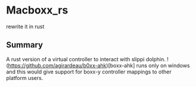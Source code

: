 
# Macboxx_rs

rewrite it in rust

## Summary
A rust version of a virtual controller to interact with slippi dolphin.
!(https://github.com/agirardeau/b0xx-ahk)[boxx-ahk] runs only on windows and this would give support for boxx-y controller mappings to other platform users.

